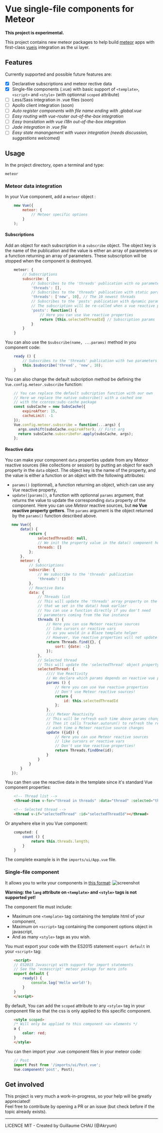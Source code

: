 # Vue single-file components for Meteor

**This project is experimental.**

This project contains new meteor packages to help build [meteor](http://meteor.com/) apps with first-class [vuejs](http://vuejs.org/) integration as the ui layer.

## Features

Currently supported and possible future features are:

 - [x] Declarative subscriptions and meteor rective data
 - [x] Single-file components (.vue) with basic support of `<template>`, `<script>` and `<style>` (with optionnal `scoped` attribute)
 - [ ] Less/Sass integration in .vue files (soon)
 - [ ] Apollo client integration (soon)
 - [ ] *Auto register components with file name ending with .global.vue*
 - [ ] *Easy routing with vue-router out-of-the-box integration*
 - [ ] *Easy translation with vue i18n out-of-the-box integration*
 - [ ] *Jade integration in .vue file*
 - [ ] *Easy state manangement with vueex integration (needs discussion, suggestions welcomed)*

## Usage

In the project directory, open a terminal and type:


    meteor

### Meteor data integration

In your Vue component, add a `meteor` object :


```javascript
    new Vue({
        meteor: {
            // Meteor specific options
        }
    );
```


#### Subscriptions

Add an object for each subscription in a `subscribe` object. The object key is the name of the publication and the value is either an array of parameters or a function returning an array of parameters. These subscription will be stopped when the component is destroyed.

```javascript
    meteor: {
        // Subscriptions
        subscribe: {
            // Subscribes to the 'threads' publication with no parameters
            'threads': [],
            // Subscribes to the 'threads' publication with static parameters
            'threads': ['new', 10], // The 10 newest threads
            // Subscribes to the 'posts' publication with dynamic parameters
            // The subscription will be re-called when a vue reactive property changes
            'posts': function() {
                // Here you can use Vue reactive properties
                return [this.selectedThreadId] // Subscription params
            }
        }
    }
```


You can also use the `$subscribe(name, ...params)` method in you component code:


```javascript
    ready () {
        // Subscribes to the 'threads' publication with two parameters
        this.$subscribe('thread', 'new', 10);
    }
```


You can also change the default subcription method be defining the `Vue.config.meteor.subscribe` function:


```javascript
    // You can replace the default subcription function with our own
    // Here we replace the native subscribe() with a cached one
    // with the ccorcos:subs-cache package
    const subsCache = new SubsCache({
        expireAfter: 15,
        cacheLimit: -1
    });
    Vue.config.meteor.subscribe = function(...args) {
      args.unshift(subsCache.expireAfter); // First arg
      return subsCache.subscribeFor.apply(subsCache, args);
    };
```


#### Reactive data

You can make your component `data` properties update from any Meteor reactive sources (like collections or session) by putting an object for each property in the `data` object. The object key is the name of the property, and the value is either a function or an object with the following attributes:

 - `params()` (optionnal), a function returning an object, which can use any *Vue* reactive property,
 - `update([params])`, a function with optionnal `params` argument, that returns the value to update the corresponding `data` property of the component. Here you can use *Meteor* reactive sources, but **no Vue reactive property getters**. The `params` argument is the object returned by the `params()` function described above.


 ```javascript
    new Vue({
        data() {
            return {
                selectedThreadId: null,
                // We init the property value in the data() component hook
                threads: []
            };
        },
        meteor: {
            // Subscriptions
            subscribe: {
                // We subscribe to the 'threads' publication
                'threads': []
            },
            // Reactive Data
            data: {
                // Threads list
                // This will update the 'threads' array property on the Vue instance
                // that we set in the data() hook earlier
                // You can use a function directly if you don't need
                // parameters coming from the Vue instance
                threads () {
                    // Here you can use Meteor reactive sources
                    // like cursors or reactive vars
                    // as you would in a Blaze template helper
                    // However, Vue reactive properties will not update
                    return Threads.find({}, {
                        sort: {date: -1}
                    });
                },
                // Selected thread
                // This will update the 'selectedThread' object property on component
                selectedThread: {
                    //// Vue Reactivity
                    // We declare which params depends on reactive vue properties
                    params () {
                        // Here you can use Vue reactive properties
                        // Don't use Meteor reactive sources!
                        return {
                            id: this.selectedThreadId
                        };
                    },
                    //// Meteor Reactivity
                    // This will be refresh each time above params changes from Vue
                    // Then it calls Tracker.autorun() to refresh the result
                    // each time a Meteor reactive source changes
                    update ({id}) {
                        // Here you can use Meteor reactive sources
                        // like cursors or reactive vars
                        // Don't use Vue reactive properties!
                        return Threads.findOne(id);
                    }
                }
            }
        }
    });
```


You can then use the reactive data in the template since it's standard Vue component properties:


```html
    <!-- Thread list -->
    <thread-item v-for="thread in threads" :data="thread" :selected="thread._id === selectedThreadId" @select="selectThread(thread._id)"></thread-item>

    <!-- Selected thread -->
    <thread v-if="selectedThread" :id="selectedThreadId"></thread>
```


Or anywhere else in you Vue component:

```javascript
    computed: {
        count () {
            return this.threads.length;
        }
    }
```


The complete example is in the `imports/ui/App.vue` file.

### Single-file component

It allows you to write your components in [this format](https://vuejs.org/guide/application.html#Single-File-Components):
![screenshot](http://blog.evanyou.me/images/vue-component.png)

**Warning: the `lang` attribute on `<template>` and `<style>` tags is not supported yet!**

The component file must include:

 - Maximum one `<template>` tag containing the template html of your component,
 - Maximum on `<script>` tag containing the component options object in javascript,
 - And as many `<style>` tags as you wish.

You must export your code with the ES2015 statement `export default` in your `<script>` tag:


```html
    <script>
    // ES2015 Javascript with support for import statements
    // See the 'ecmascript' meteor package for more info
    export default {
        ready() {
            console.log('Hello world!');
        }
    }
    </script>
```


By default, You can add the `scoped` attribute to any `<style>` tag in your component file so that the css is only applied to this specific component.


```html
    <style scoped>
    /* Will only be applied to this component <a> elements */
    a {
        color: red;
    }
    </style>
```



You can then import your .vue component files in your meteor code:


```javascript
    // Post
    import Post from '/imports/ui/Post.vue';
    Vue.component('post', Post);
```



## Get involved

This project is very much a work-in-progress, so your help will be greatly appreciated!  
Feel free to contribute by opening a PR or an issue (but check before if the topic already exists).

---

LICENCE MIT - Created by Guillaume CHAU (@Akryum)
